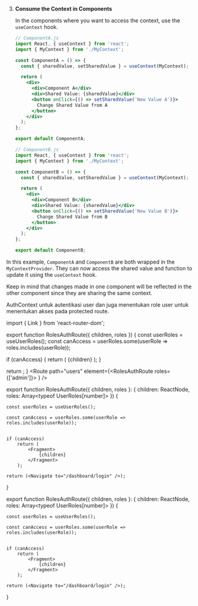 

3. **Consume the Context in Components**

   In the components where you want to access the context, use the `useContext` hook.

   ```jsx
   // ComponentA.js
   import React, { useContext } from 'react';
   import { MyContext } from './MyContext';

   const ComponentA = () => {
     const { sharedValue, setSharedValue } = useContext(MyContext);

     return (
       <div>
         <div>Component A</div>
         <div>Shared Value: {sharedValue}</div>
         <button onClick={() => setSharedValue('New Value A')}>
           Change Shared Value from A
         </button>
       </div>
     );
   };

   export default ComponentA;
   ```

   ```jsx
   // ComponentB.js
   import React, { useContext } from 'react';
   import { MyContext } from './MyContext';

   const ComponentB = () => {
     const { sharedValue, setSharedValue } = useContext(MyContext);

     return (
       <div>
         <div>Component B</div>
         <div>Shared Value: {sharedValue}</div>
         <button onClick={() => setSharedValue('New Value B')}>
           Change Shared Value from B
         </button>
       </div>
     );
   };

   export default ComponentB;
   ```

In this example, `ComponentA` and `ComponentB` are both wrapped in the `MyContextProvider`. They can now access the shared value and function to update it using the `useContext` hook.

Keep in mind that changes made in one component will be reflected in the other component since they are sharing the same context.


AuthContext untuk autentikasi user dan juga menentukan role user untuk menentukan akses pada protected route.

import { Link } from 'react-router-dom';

export function RolesAuthRoute({ children, roles }) {
  const userRoles = useUserRoles();
  const canAccess = userRoles.some(userRole => roles.includes(userRole));

  if (canAccess) {
    return (
      <Fragment>
        {children}
      </Fragment>
    );
  }

  return <Navigate to="/dashboard/login" />;
}
<Route path="users" element={<RolesAuthRoute roles={['admin']}> <ProjectUsersPage /> </RolesAuthRoute>} />




export function RolesAuthRoute({ children, roles }: { children: ReactNode, roles: Array<typeof UserRoles[number]> }) {

    const userRoles = useUserRoles();

    const canAccess = userRoles.some(userRole => roles.includes(userRole));


    if (canAccess)
        return (
            <Fragment>
                {children}
            </Fragment>
        );

    return (<Navigate to="/dashboard/login" />);
}

export function RolesAuthRoute({ children, roles }: { children: ReactNode, roles: Array<typeof UserRoles[number]> }) {

    const userRoles = useUserRoles();

    const canAccess = userRoles.some(userRole => roles.includes(userRole));


    if (canAccess)
        return (
            <Fragment>
                {children}
            </Fragment>
        );

    return (<Navigate to="/dashboard/login" />);
}

